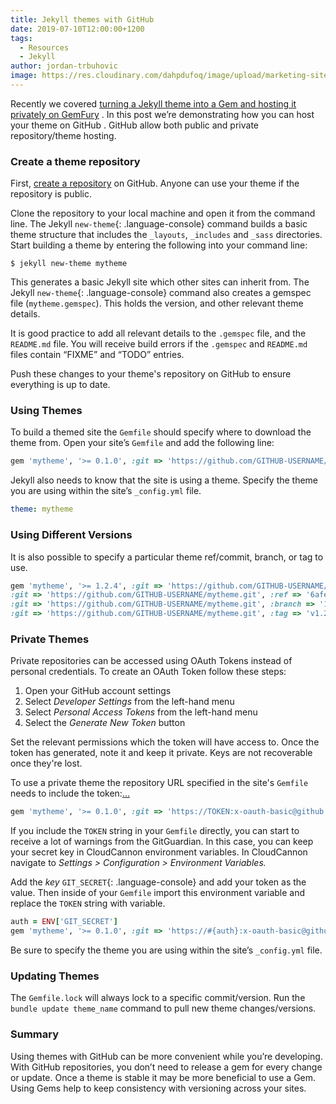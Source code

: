 ```yaml
---
title: Jekyll themes with GitHub
date: 2019-07-10T12:00:00+1200
tags:
  - Resources
  - Jekyll
author: jordan-trbuhovic
image: https://res.cloudinary.com/dahpdufoq/image/upload/marketing-site/blog/assets/uploads/website.png
---
```

Recently we covered [turning a Jekyll theme into a Gem and hosting it privately on GemFury](https://cloudcannon.com/tutorial/2019/06/13/private-jekyll-themes-with-gemfury/) . In this post we’re demonstrating how you can host your theme on GitHub . GitHub allow both public and private repository/theme hosting.

### Create a theme repository

First, [create a repository](https://github.com/new)  on GitHub. Anyone can use your theme if the repository is public.

Clone the repository to your local machine and open it from the command line. The Jekyll `new-theme`{: .language-console} command builds a basic theme structure that includes the `_layouts`, `_includes` and `_sass` directories. Start building a theme by entering the following into your command line:

```shell
$ jekyll new-theme mytheme
```

This generates a basic Jekyll site which other sites can inherit from. The Jekyll `new-theme`{: .language-console} command also creates a gemspec file (`mytheme.gemspec`). This holds the version, and other relevant theme details.

It is good practice to add all relevant details to the `.gemspec` file, and the `README.md` file. You will receive build errors if the `.gemspec` and `README.md` files contain “FIXME” and “TODO” entries.

Push these changes to your theme's repository on GitHub to ensure everything is up to date.

### Using Themes

To build a themed site the `Gemfile` should specify where to download the theme from. Open your site’s `Gemfile` and add the following line:

```ruby
gem 'mytheme', '>= 0.1.0', :git => 'https://github.com/GITHUB-USERNAME/mytheme.git'
```

Jekyll also needs to know that the site is using a theme. Specify the theme you are using within the site’s `_config.yml` file.

```yaml
theme: mytheme
```

### **Using Different Versions**

It is also possible to specify a particular theme ref/commit, branch, or tag to use.

```ruby
gem 'mytheme', '>= 1.2.4', :git => 'https://github.com/GITHUB-USERNAME/mytheme.git'
:git => 'https://github.com/GITHUB-USERNAME/mytheme.git', :ref => '6afec'
:git => 'https://github.com/GITHUB-USERNAME/mytheme.git', :branch => '1-2-beta'
:git => 'https://github.com/GITHUB-USERNAME/mytheme.git', :tag => 'v1.2.4'
```

### Private Themes

Private repositories can be accessed using OAuth Tokens instead of personal credentials. To create an OAuth Token follow these steps:

1. Open your GitHub account settings
2. Select *Developer Settings* from the left-hand menu
3. Select *Personal Access Tokens* from the left-hand menu
4. Select the *Generate New Token* button

Set the relevant permissions which the token will have access to. Once the token has generated, note it and keep it private. Keys are not recoverable once they're lost.

To use a private theme the repository URL specified in the site's `Gemfile` needs to include the token:[…](https://cloudcannon.com/tutorial/2019/06/13/private-jekyll-themes-with-gemfury/) 

```ruby
gem 'mytheme', '>= 0.1.0', :git => 'https://TOKEN:x-oauth-basic@github.com/USERNAME/mytheme.git'
```

If you include the `TOKEN` string in your `Gemfile` directly, you can start to receive a lot of warnings from the GitGuardian. In this case, you can keep your secret key in CloudCannon environment variables. In CloudCannon navigate to *Settings &gt; Configuration &gt; Environment Variables.*

Add the *key* `GIT_SECRET`{: .language-console} and add your token as the value. Then inside of your `Gemfile` import this environment variable and replace the `TOKEN` string with variable.

```ruby
auth = ENV['GIT_SECRET']
gem 'mytheme', '>= 0.1.0', :git => 'https://#{auth}:x-oauth-basic@github.com/USERNAME/mytheme.git'
```

Be sure to specify the theme you are using within the site’s `_config.yml` file.

### Updating Themes

The `Gemfile.lock` will always lock to a specific commit/version. Run the `bundle update theme_name` command to pull new theme changes/versions.

### Summary

Using themes with GitHub can be more convenient while you’re developing. With GitHub repositories, you don’t need to release a gem for every change or update. Once a theme is stable it may be more beneficial to use a Gem. Using Gems help to keep consistency with versioning across your sites.
